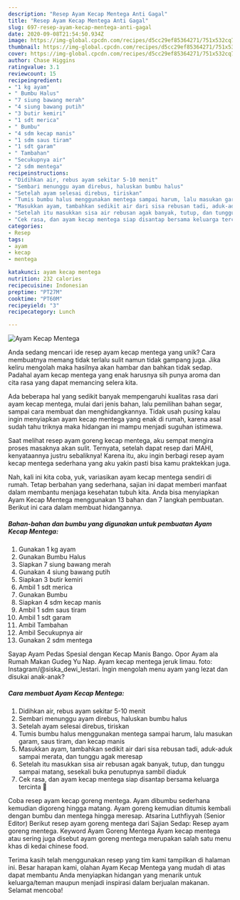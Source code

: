 ```yaml
---
description: "Resep Ayam Kecap Mentega Anti Gagal"
title: "Resep Ayam Kecap Mentega Anti Gagal"
slug: 697-resep-ayam-kecap-mentega-anti-gagal
date: 2020-09-08T21:54:50.934Z
image: https://img-global.cpcdn.com/recipes/d5cc29ef85364271/751x532cq70/ayam-kecap-mentega-foto-resep-utama.jpg
thumbnail: https://img-global.cpcdn.com/recipes/d5cc29ef85364271/751x532cq70/ayam-kecap-mentega-foto-resep-utama.jpg
cover: https://img-global.cpcdn.com/recipes/d5cc29ef85364271/751x532cq70/ayam-kecap-mentega-foto-resep-utama.jpg
author: Chase Higgins
ratingvalue: 3.1
reviewcount: 15
recipeingredient:
- "1 kg ayam"
- " Bumbu Halus"
- "7 siung bawang merah"
- "4 siung bawang putih"
- "3 butir kemiri"
- "1 sdt merica"
- " Bumbu"
- "4 sdm kecap manis"
- "1 sdm saus tiram"
- "1 sdt garam"
- " Tambahan"
- "Secukupnya air"
- "2 sdm mentega"
recipeinstructions:
- "Didihkan air, rebus ayam sekitar 5-10 menit"
- "Sembari menunggu ayam direbus, haluskan bumbu halus"
- "Setelah ayam selesai direbus, tiriskan"
- "Tumis bumbu halus menggunakan mentega sampai harum, lalu masukan garam, saus tiram, dan kecap manis"
- "Masukkan ayam, tambahkan sedikit air dari sisa rebusan tadi, aduk-aduk sampai merata, dan tunggu agak meresap"
- "Setelah itu masukkan sisa air rebusan agak banyak, tutup, dan tunggu sampai matang, sesekali buka penutupnya sambil diaduk"
- "Cek rasa, dan ayam kecap mentega siap disantap bersama keluarga tercinta 🥰"
categories:
- Resep
tags:
- ayam
- kecap
- mentega

katakunci: ayam kecap mentega 
nutrition: 232 calories
recipecuisine: Indonesian
preptime: "PT27M"
cooktime: "PT60M"
recipeyield: "3"
recipecategory: Lunch

---
```



![Ayam Kecap Mentega](https://img-global.cpcdn.com/recipes/d5cc29ef85364271/751x532cq70/ayam-kecap-mentega-foto-resep-utama.jpg)

Anda sedang mencari ide resep ayam kecap mentega yang unik? Cara membuatnya memang tidak terlalu sulit namun tidak gampang juga. Jika keliru mengolah maka hasilnya akan hambar dan bahkan tidak sedap. Padahal ayam kecap mentega yang enak harusnya sih punya aroma dan cita rasa yang dapat memancing selera kita.

Ada beberapa hal yang sedikit banyak mempengaruhi kualitas rasa dari ayam kecap mentega, mulai dari jenis bahan, lalu pemilihan bahan segar, sampai cara membuat dan menghidangkannya. Tidak usah pusing kalau ingin menyiapkan ayam kecap mentega yang enak di rumah, karena asal sudah tahu triknya maka hidangan ini mampu menjadi suguhan istimewa.

Saat melihat resep ayam goreng kecap mentega, aku sempat mengira proses masaknya akan sulit. Ternyata, setelah dapat resep dari MAHI, kenyataannya justru sebaliknya! Karena itu, aku ingin berbagi resep ayam kecap mentega sederhana yang aku yakin pasti bisa kamu praktekkan juga.


Nah, kali ini kita coba, yuk, variasikan ayam kecap mentega sendiri di rumah. Tetap berbahan yang sederhana, sajian ini dapat memberi manfaat dalam membantu menjaga kesehatan tubuh kita. Anda bisa menyiapkan Ayam Kecap Mentega menggunakan 13 bahan dan 7 langkah pembuatan. Berikut ini cara dalam membuat hidangannya.

<!--inarticleads1-->

##### Bahan-bahan dan bumbu yang digunakan untuk pembuatan Ayam Kecap Mentega:

1. Gunakan 1 kg ayam
1. Gunakan  Bumbu Halus
1. Siapkan 7 siung bawang merah
1. Gunakan 4 siung bawang putih
1. Siapkan 3 butir kemiri
1. Ambil 1 sdt merica
1. Gunakan  Bumbu
1. Siapkan 4 sdm kecap manis
1. Ambil 1 sdm saus tiram
1. Ambil 1 sdt garam
1. Ambil  Tambahan
1. Ambil Secukupnya air
1. Gunakan 2 sdm mentega


Sayap Ayam Pedas Spesial dengan Kecap Manis Bango. Opor Ayam ala Rumah Makan Gudeg Yu Nap. Ayam kecap mentega jeruk limau. foto: Instagram/@siska_dewi_lestari. Ingin mengolah menu ayam yang lezat dan disukai anak-anak? 

<!--inarticleads2-->

##### Cara membuat Ayam Kecap Mentega:

1. Didihkan air, rebus ayam sekitar 5-10 menit
1. Sembari menunggu ayam direbus, haluskan bumbu halus
1. Setelah ayam selesai direbus, tiriskan
1. Tumis bumbu halus menggunakan mentega sampai harum, lalu masukan garam, saus tiram, dan kecap manis
1. Masukkan ayam, tambahkan sedikit air dari sisa rebusan tadi, aduk-aduk sampai merata, dan tunggu agak meresap
1. Setelah itu masukkan sisa air rebusan agak banyak, tutup, dan tunggu sampai matang, sesekali buka penutupnya sambil diaduk
1. Cek rasa, dan ayam kecap mentega siap disantap bersama keluarga tercinta 🥰


Coba resep ayam kecap goreng mentega. Ayam dibumbu sederhana kemudian digoreng hingga matang. Ayam goreng kemudian ditumis kembali dengan bumbu dan mentega hingga meresap. Atsarina Luthfiyyah (Senior Editor) Berikut resep ayam goreng mentega dari Sajian Sedap: Resep ayam goreng mentega. Keyword Ayam Goreng Mentega Ayam kecap mentega atau sering juga disebut ayam goreng mentega merupakan salah satu menu khas di kedai chinese food. 

Terima kasih telah menggunakan resep yang tim kami tampilkan di halaman ini. Besar harapan kami, olahan Ayam Kecap Mentega yang mudah di atas dapat membantu Anda menyiapkan hidangan yang menarik untuk keluarga/teman maupun menjadi inspirasi dalam berjualan makanan. Selamat mencoba!
